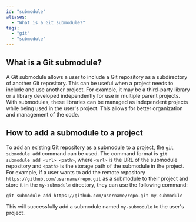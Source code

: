 ```yaml
---
id: "submodule"
aliases:
  - "What is a Git submodule?"
tags:
  - "git"
  - "submodule"
---
```


## What is a Git submodule?
A Git submodule allows a user to include a Git repository as a subdirectory of another Git repository. This can be useful when a project needs to include and use another project. For example, it may be a third-party library or a library developed independently for use in multiple parent projects. With submodules, these libraries can be managed as independent projects while being used in the user's project. This allows for better organization and management of the code.

## How to add a submodule to a project
To add an existing Git repository as a submodule to a project, the `git submodule add` command can be used. The command format is `git submodule add <url> <path>`, where `<url>` is the URL of the submodule repository and `<path>` is the storage path of the submodule in the project. For example, if a user wants to add the remote repository `https://github.com/username/repo.git` as a submodule to their project and store it in the `my-submodule` directory, they can use the following command:
```git
git submodule add https://github.com/username/repo.git my-submodule
```

This will successfully add a submodule named `my-submodule` to the user's project.



